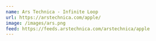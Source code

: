 ```yaml
---
name: Ars Technica - Infinite Loop
url: https://arstechnica.com/apple/
image: /images/ars.png
feed: https://feeds.arstechnica.com/arstechnica/apple
---
```

